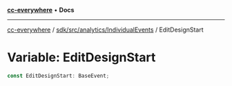 [**cc-everywhere**](../../../../../index.md) • **Docs**

***

[cc-everywhere](../../../../../index.md) / [sdk/src/analytics/IndividualEvents](../index.md) / EditDesignStart

# Variable: EditDesignStart

```ts
const EditDesignStart: BaseEvent;
```
